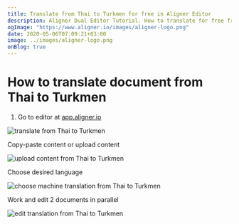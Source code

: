 ```yaml
---
title: Translate from Thai to Turkmen for free in Aligner Editor
description: Aligner Dual Editor Tutorial. How to translate for free from Thai to Turkmen. Aligner is multilingual document management platform. 
ogImage: "https://www.aligner.io/images/aligner-logo.png"
date: 2020-05-06T07:09:21+03:00
image: ../images/aligner-logo.png
onBlog: true
---
```


# How to translate document from Thai to Turkmen

1. Go to editor at [app.aligner.io](https://app.aligner.io "Aligner App web page")

![translate from Thai to Turkmen](../aligner-blank-editor.png "translate from Thai to Turkmen")

Copy-paste content or upload content

![upload content from Thai to Turkmen](../aligner-uploaded-document.png "upload content from Thai to Turkmen")

Choose desired language

![choose machine translation from Thai to Turkmen](../aligner-language-dropdown.png "choose machine translation from Thai to Turkmen")

Work and edit 2 documents in parallel

![edit translation from Thai to Turkmen](../aligner-double-sitded-editor.png "edit translation from Thai to Turkmen")

